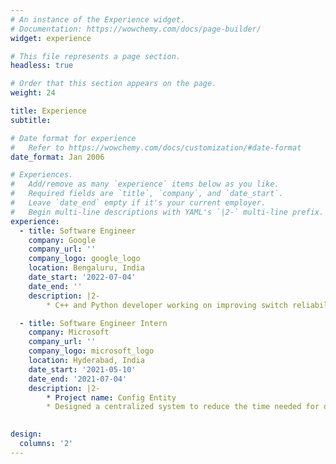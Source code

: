 ```yaml
---
# An instance of the Experience widget.
# Documentation: https://wowchemy.com/docs/page-builder/
widget: experience

# This file represents a page section.
headless: true

# Order that this section appears on the page.
weight: 24

title: Experience
subtitle:

# Date format for experience
#   Refer to https://wowchemy.com/docs/customization/#date-format
date_format: Jan 2006

# Experiences.
#   Add/remove as many `experience` items below as you like.
#   Required fields are `title`, `company`, and `date_start`.
#   Leave `date_end` empty if it's your current employer.
#   Begin multi-line descriptions with YAML's `|2-` multi-line prefix.
experience:
  - title: Software Engineer
    company: Google 
    company_url: ''
    company_logo: google_logo
    location: Bengaluru, India
    date_start: '2022-07-04'
    date_end: ''
    description: |2-
        * C++ and Python developer working on improving switch reliability as part of the Networking team.

  - title: Software Engineer Intern
    company: Microsoft
    company_url: ''
    company_logo: microsoft_logo
    location: Hyderabad, India
    date_start: '2021-05-10'
    date_end: '2021-07-04'
    description: |2-
        * Project name: Config Entity
        * Designed a centralized system to reduce the time needed for onboarding features to a single flip.
        

design:
  columns: '2'
---
```

